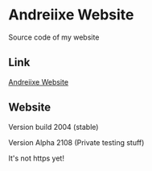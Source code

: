# Andreiixe Website
Source code of my website

## Link
[Andreiixe Website](http://andreiixe.rf.gd/?i=1)

## Website
Version build 2004 (stable)

Version Alpha 2108 (Private testing stuff)


It's not https yet!

